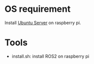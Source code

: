 # OS requirement

Install [Ubuntu Server](https://ubuntu.com/download/raspberry-pi) on raspberry pi.

# Tools

* install.sh: install ROS2 on raspberry pi
